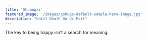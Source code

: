 ```yaml
---
title: 'Shuangxi'
featured_image: '/images/gohugo-default-sample-hero-image.jpg'
description: "Until Death Do Us Part"
---
```


The key to being happy isn’t a search for meaning. 
